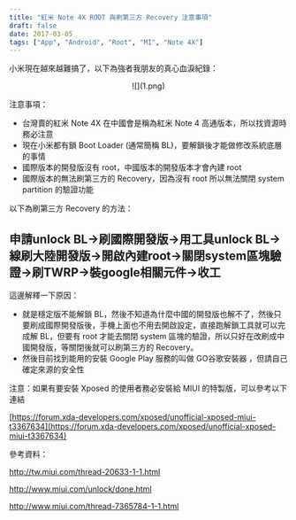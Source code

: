 ```yaml
---
title: "紅米 Note 4X ROOT 與刷第三方 Recovery 注意事項"
draft: false
date: 2017-03-05
tags: ["App", "Android", "Root", "MI", "Note 4X"]
---
```



小米現在越來越難搞了，以下為強者我朋友的真心血淚紀錄：

<center>
![](1.png)
</center>

<!--more-->

注意事項：
* 台灣賣的紅米 Note 4X 在中國會是稱為紅米 Note 4 高通版本，所以找資源時務必注意
* 現在小米都有鎖 Boot Loader (通常簡稱 BL)，要解鎖後才能做修改系統底層的事情
* 國際版本的開發版沒有 root，中國版本的開發版本才會內建 root
* 國際版本的無法刷第三方的 Recovery，因為沒有 root 所以無法關閉 system partition 的驗證功能


以下為刷第三方 Recovery 的方法：

## 申請unlock BL->刷國際開發版->用工具unlock BL->線刷大陸開發版->開啟內建root->關閉system區塊驗證->刷TWRP->裝google相關元件->收工


這邊解釋一下原因：
* 就是穩定版不能解鎖 BL，然後不知道為什麼中國的開發版也解不了，然後只要刷成國際開發版後，手機上面也不用去開啟設定，直接跑解鎖工具就可以完成解 BL，但要有 root 才能去關閉 system 區塊的驗證，所以只好在改刷成中國開發版，等關閉後就可以刷第三方的 Recovery。
* 然後目前找到能用的安裝 Google Play 服務的叫做 GO谷歌安裝器 ，但請自己確定來源的安全性


注意：如果有要安裝 Xposed 的使用者務必安裝給 MIUI 的特製版，可以參考以下連結

[https://forum.xda-developers.com/xposed/unofficial-xposed-miui-t3367634](https://forum.xda-developers.com/xposed/unofficial-xposed-miui-t3367634)




參考資料：

http://tw.miui.com/thread-20633-1-1.html

http://www.miui.com/unlock/done.html

http://www.miui.com/thread-7365784-1-1.html




